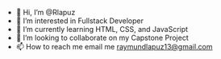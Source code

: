 - 👋 Hi, I’m @Rlapuz
- 👀 I’m interested in Fullstack Developer
- 🌱 I’m currently learning HTML, CSS, and JavaScript
- 💞️ I’m looking to collaborate on my Capstone Project
- 📫 How to reach me email me raymundlapuz13@gmail.com

<!---
Rlapuz/Rlapuz is a ✨ special ✨ repository because its `README.md` (this file) appears on your GitHub profile.
You can click the Preview link to take a look at your changes.
--->
